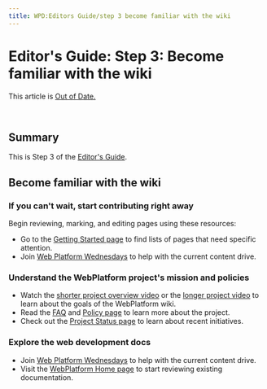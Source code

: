 ```yaml
---
title: WPD:Editors Guide/step 3 become familiar with the wiki
---
```

<h1><span class="mw-headline" id="Editor.27s_Guide:_Step_3:_Become_familiar_with_the_wiki">Editor's Guide: Step 3: Become familiar with the wiki</span></h1>
<div class="readiness-state Out_of_Date"> 
<p>This article is <a href="/wiki/Property:State" title="Property:State">Out of Date.</a>
</p>
</div> 
<p><br />
</p>
<h2><span class="mw-headline" id="Summary">Summary</span></h2>
<p>This is Step 3 of the <a href="/wiki/WPD:Editors_Guide" title="WPD:Editors Guide" class="mw-redirect">Editor's Guide</a>.
</p>
<h2><span class="mw-headline" id="Become_familiar_with_the_wiki">Become familiar with the wiki</span></h2>
<h3><span class="mw-headline" id="If_you_can.27t_wait.2C_start_contributing_right_away">If you can't wait, start contributing right away</span></h3>
<p>Begin reviewing, marking, and editing pages using these resources:
</p>
<ul><li> Go to the <a href="/wiki/WPD:Getting_Started" title="WPD:Getting Started"> Getting Started page</a> to find lists of pages that need specific attention.</li>
<li> Join <a href="/wiki/Meta:web_platform_wednesday" title="Meta:web platform wednesday">Web Platform Wednesdays</a> to help with the current content drive.</li></ul>
<h3><span class="mw-headline" id="Understand_the_WebPlatform_project.27s_mission_and_policies">Understand the WebPlatform project's mission and policies</span></h3>
<ul><li> Watch the <a rel="nofollow" class="external text" href="http://www.youtube.com/watch?feature=player_embedded&amp;v=Ug6XAw6hzaw%7C">shorter project overview video</a> or the <a rel="nofollow" class="external text" href="https://developers.google.com/live/shows/ahNzfmdvb2dsZS1kZXZlbG9wZXJzcg4LEgVFdmVudBiomqIEDA/">longer project video</a> to learn about the goals of the WebPlatform wiki.</li>
<li> Read the <a href="/wiki/WPD:FAQ" title="WPD:FAQ"> FAQ</a> and <a href="/wiki/WPD:Policy" title="WPD:Policy"> Policy page</a> to learn more about the project.</li>
<li> Check out the <a href="/wiki/WPD:Project_Status" title="WPD:Project Status"> Project Status page</a> to learn about recent initiatives. </li></ul>
<h3><span class="mw-headline" id="Explore_the_web_development_docs">Explore the web development docs</span></h3>
<ul><li> Join <a href="/wiki/Meta:web_platform_wednesday" title="Meta:web platform wednesday">Web Platform Wednesdays</a> to help with the current content drive.</li>
<li> Visit the <a href="/wiki/Main_Page" title="Main Page"> WebPlatform Home page</a> to start reviewing existing documentation.</li></ul>
<p><br />
</p><p><br />
</p>
<div class="attribution">
<p><br />
</p><p><br />
</p>
</div>

<!-- 
NewPP limit report
CPU time usage: 0.057 seconds
Real time usage: 0.077 seconds
Preprocessor visited node count: 118/1000000
Preprocessor generated node count: 866/1000000
Post‐expand include size: 593/2097152 bytes
Template argument size: 388/2097152 bytes
Highest expansion depth: 4/40
Expensive parser function count: 0/100
-->

<!-- 
Transclusion expansion time report (%,ms,calls,template)
100.00%   56.763      1 - -total
 27.36%   15.530      1 - Template:Page_Title
 20.51%   11.642      1 - Template:Flags
 15.99%    9.075      1 - Template:External_Attribution
 11.98%    6.799      1 - Template:Summary_Section
  8.20%    4.654      1 - Template:Notes_Section
  6.87%    3.898      1 - Template:Topics
  5.48%    3.110      1 - Template:Basic_Page
-->

<!-- Saved in parser cache with key wpwiki:pcache:idhash:7099-0!*!0!!*!*!*!esi=1 and timestamp 20150731072855 and revision id 100913
 -->
